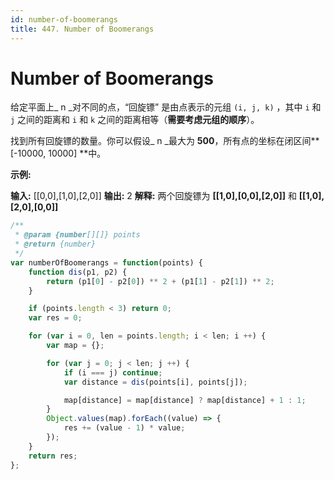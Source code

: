 ```yaml
---
id: number-of-boomerangs
title: 447. Number of Boomerangs
---
```


# Number of Boomerangs

给定平面上_ n _对不同的点，“回旋镖” 是由点表示的元组 `(i, j, k)` ，其中 `i` 和 `j` 之间的距离和 `i` 和 `k` 之间的距离相等（**需要考虑元组的顺序**）。

找到所有回旋镖的数量。你可以假设_ n _最大为 **500**，所有点的坐标在闭区间** \[-10000, 10000] **中。

**示例:**

**输入:** \[\[0,0],\[1,0],\[2,0]] **输出:** 2 **解释:** 两个回旋镖为 **\[\[1,0],\[0,0],\[2,0]]** 和 **\[\[1,0],\[2,0],\[0,0]]**



```javascript
/**
 * @param {number[][]} points
 * @return {number}
 */
var numberOfBoomerangs = function(points) {
	function dis(p1, p2) {
		return (p1[0] - p2[0]) ** 2 + (p1[1] - p2[1]) ** 2;
	}

	if (points.length < 3) return 0;
	var res = 0;

	for (var i = 0, len = points.length; i < len; i ++) {
		var map = {};

		for (var j = 0; j < len; j ++) {
			if (i === j) continue;
			var distance = dis(points[i], points[j]);

			map[distance] = map[distance] ? map[distance] + 1 : 1;
		}
		Object.values(map).forEach((value) => {
			res += (value - 1) * value;
		});
	}
	return res;
};

```